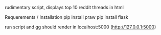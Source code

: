 rudimentary script, displays top 10 reddit threads in html

Requerements / Installation 
pip install praw
pip install flask


run script and gg
should render in localhost:5000 (http://127.0.0.1:5000)
